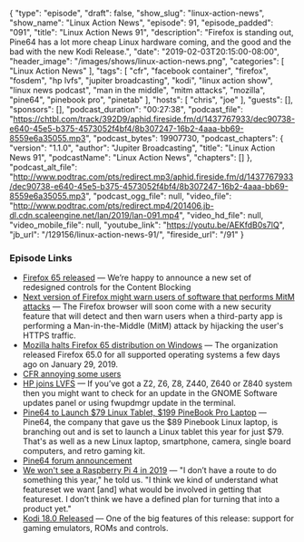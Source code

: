 {
  "type": "episode",
  "draft": false,
  "show_slug": "linux-action-news",
  "show_name": "Linux Action News",
  "episode": 91,
  "episode_padded": "091",
  "title": "Linux Action News 91",
  "description": "Firefox is standing out, Pine64 has a lot more cheap Linux hardware coming, and the good and the bad with the new Kodi Release.",
  "date": "2019-02-03T20:15:00-08:00",
  "header_image": "/images/shows/linux-action-news.png",
  "categories": [
    "Linux Action News"
  ],
  "tags": [
    "cfr",
    "facebook container",
    "firefox",
    "fosdem",
    "hp lvfs",
    "jupiter broadcasting",
    "kodi",
    "linux action show",
    "linux news podcast",
    "man in the middle",
    "mitm attacks",
    "mozilla",
    "pine64",
    "pinebook pro",
    "pinetab"
  ],
  "hosts": [
    "chris",
    "joe"
  ],
  "guests": [],
  "sponsors": [],
  "podcast_duration": "00:27:38",
  "podcast_file": "https://chtbl.com/track/392D9/aphid.fireside.fm/d/1437767933/dec90738-e640-45e5-b375-4573052f4bf4/8b307247-16b2-4aaa-bb69-8559e6a35055.mp3",
  "podcast_bytes": 19907730,
  "podcast_chapters": {
    "version": "1.1.0",
    "author": "Jupiter Broadcasting",
    "title": "Linux Action News 91",
    "podcastName": "Linux Action News",
    "chapters": []
  },
  "podcast_alt_file": "http://www.podtrac.com/pts/redirect.mp3/aphid.fireside.fm/d/1437767933/dec90738-e640-45e5-b375-4573052f4bf4/8b307247-16b2-4aaa-bb69-8559e6a35055.mp3",
  "podcast_ogg_file": null,
  "video_file": "http://www.podtrac.com/pts/redirect.mp4/201406.jb-dl.cdn.scaleengine.net/lan/2019/lan-091.mp4",
  "video_hd_file": null,
  "video_mobile_file": null,
  "youtube_link": "https://youtu.be/AEKfdB0s7lQ",
  "jb_url": "/129156/linux-action-news-91/",
  "fireside_url": "/91"
}


### Episode Links

  * [Firefox 65 released](https://blog.mozilla.org/blog/2019/01/29/todays-firefox-gives-users-more-control-over-their-privacy/ "Firefox 65 released") — We’re happy to announce a new set of redesigned controls for the Content Blocking
  * [Next version of Firefox might warn users of software that performs MitM attacks](https://www.zdnet.com/article/firefox-will-soon-warn-users-of-software-that-performs-mitm-attacks/ "Next version of Firefox might warn users of software that performs MitM attacks") — The Firefox browser will soon come with a new security feature that will detect and then warn users when a third-party app is performing a Man-in-the-Middle (MitM) attack by hijacking the user's HTTPS traffic.
  * [Mozilla halts Firefox 65 distribution on Windows](https://www.ghacks.net/2019/02/01/mozilla-halts-firefox-65-distribution-on-windows/ "Mozilla halts Firefox 65 distribution on Windows") — The organization released Firefox 65.0 for all supported operating systems a few days ago on January 29, 2019.
  * [CFR annoying some users](https://techdows.com/2019/02/mozilla-receives-criticism-for-showing-cfr-recommendations-in-firefox.html "CFR annoying some users")
  * [HP joins LVFS](https://blogs.gnome.org/hughsie/2019/02/01/please-welcome-hp-to-the-lvfs/ "HP joins LVFS") — If you’ve got a Z2, Z6, Z8, Z440, Z640 or Z840 system then you might want to check for an update in the GNOME Software updates panel or using fwupdmgr update in the terminal.
  * [Pine64 to Launch $79 Linux Tablet, $199 PineBook Pro Laptop](https://uk.pcmag.com/news/119425/pine64-to-launch-79-linux-tablet-199-pinebook-pro-laptop "Pine64 to Launch $79 Linux Tablet, $199 PineBook Pro Laptop") — Pine64, the company that gave us the $89 Pinebook Linux laptop, is branching out and is set to launch a Linux tablet this year for just $79. That's as well as a new Linux laptop, smartphone, camera, single board computers, and retro gaming kit.
  * [Pine64 forum announcement](https://forum.pine64.org/showthread.php?tid=7093 "Pine64 forum announcement")
  * [We won't see a Raspberry Pi 4 in 2019](https://www.tomshardware.co.uk/raspberry-pi-4-everything-we-know,news-59876.html "We won't see a Raspberry Pi 4 in 2019") — "I don’t have a route to do something this year," he told us. "I think we kind of understand what featureset we want [and] what would be involved in getting that featureset. I don’t think we have a defined plan for turning that into a product yet."
  * [Kodi 18.0 Released](https://kodi.tv/article/kodi-180 "Kodi 18.0 Released") — One of the big features of this release: support for gaming emulators, ROMs and controls. 


